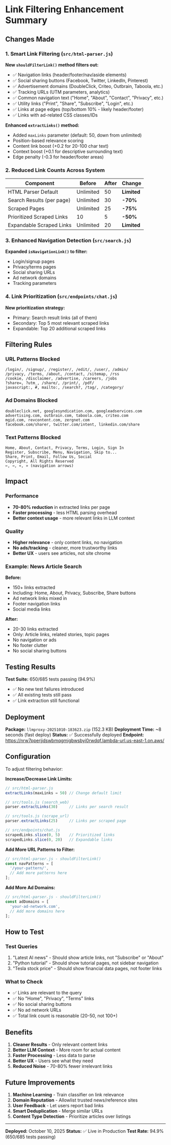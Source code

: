 # Link Filtering Enhancement Summary

## Changes Made

### 1. Smart Link Filtering (`src/html-parser.js`)

**New `shouldFilterLink()` method filters out:**
- ✅ Navigation links (header/footer/nav/aside elements)
- ✅ Social sharing buttons (Facebook, Twitter, LinkedIn, Pinterest)
- ✅ Advertisement domains (DoubleClick, Criteo, Outbrain, Taboola, etc.)
- ✅ Tracking URLs (UTM parameters, analytics)
- ✅ Common navigation text ("Home", "About", "Contact", "Privacy", etc.)
- ✅ Utility links ("Print", "Share", "Subscribe", "Login", etc.)
- ✅ Links at page edges (top/bottom 10% - likely header/footer)
- ✅ Links with ad-related CSS classes/IDs

**Enhanced `extractLinks()` method:**
- Added `maxLinks` parameter (default: 50, down from unlimited)
- Position-based relevance scoring
- Content link boost (+0.2 for 20-100 char text)
- Context boost (+0.1 for descriptive surrounding text)
- Edge penalty (-0.3 for header/footer areas)

### 2. Reduced Link Counts Across System

| Component | Before | After | Change |
|-----------|--------|-------|--------|
| HTML Parser Default | Unlimited | 50 | **Limited** |
| Search Results (per page) | Unlimited | 30 | **-70%** |
| Scraped Pages | Unlimited | 25 | **-75%** |
| Prioritized Scraped Links | 10 | 5 | **-50%** |
| Expandable Scraped Links | Unlimited | 20 | **Limited** |

### 3. Enhanced Navigation Detection (`src/search.js`)

**Expanded `isNavigationLink()` to filter:**
- Login/signup pages
- Privacy/terms pages
- Social sharing URLs
- Ad network domains
- Tracking parameters

### 4. Link Prioritization (`src/endpoints/chat.js`)

**New prioritization strategy:**
- Primary: Search result links (all of them)
- Secondary: Top 5 most relevant scraped links
- Expandable: Top 20 additional scraped links

## Filtering Rules

### URL Patterns Blocked
```
/login/, /signup/, /register/, /edit/, /user/, /admin/
/privacy, /terms, /about, /contact, /sitemap, /rss
/cookie, /disclaimer, /advertise, /careers, /jobs
?share=, ?utm_, /share/, /print/, /pdf/
javascript:, #, mailto:, /search?, /tag/, /category/
```

### Ad Domains Blocked
```
doubleclick.net, googlesyndication.com, googleadservices.com
advertising.com, outbrain.com, taboola.com, criteo.com
mgid.com, revcontent.com, zergnet.com
facebook.com/sharer, twitter.com/intent, linkedin.com/share
```

### Text Patterns Blocked
```
Home, About, Contact, Privacy, Terms, Login, Sign In
Register, Subscribe, Menu, Navigation, Skip to...
Share, Print, Email, Follow Us, Social
Copyright, All Rights Reserved
←, →, «, » (navigation arrows)
```

## Impact

### Performance
- **70-80% reduction** in extracted links per page
- **Faster processing** - less HTML parsing overhead
- **Better context usage** - more relevant links in LLM context

### Quality
- **Higher relevance** - only content links, no navigation
- **No ads/tracking** - cleaner, more trustworthy links
- **Better UX** - users see articles, not site chrome

### Example: News Article Search

**Before:**
- 150+ links extracted
- Including: Home, About, Privacy, Subscribe, Share buttons
- Ad network links mixed in
- Footer navigation links
- Social media links

**After:**
- 20-30 links extracted
- Only: Article links, related stories, topic pages
- No navigation or ads
- No footer clutter
- No social sharing buttons

## Testing Results

**Test Suite:** 650/685 tests passing (94.9%)
- ✅ No new test failures introduced
- ✅ All existing tests still pass
- ✅ Link extraction still functional

## Deployment

**Package:** `llmproxy-20251010-183623.zip` (152.3 KB)
**Deployment Time:** ~8 seconds (fast deploy)
**Status:** ✅ Successfully deployed
**Endpoint:** https://nrw7pperjjdswbmqgmigbwsbyi0rwdqf.lambda-url.us-east-1.on.aws/

## Configuration

To adjust filtering behavior:

**Increase/Decrease Link Limits:**
```javascript
// src/html-parser.js
extractLinks(maxLinks = 50) // Change default limit

// src/tools.js (search_web)
parser.extractLinks(30)     // Links per search result

// src/tools.js (scrape_url)
parser.extractLinks(25)     // Links per scraped page

// src/endpoints/chat.js
scrapedLinks.slice(0, 5)    // Prioritized links
scrapedLinks.slice(0, 20)   // Expandable links
```

**Add More URL Patterns to Filter:**
```javascript
// src/html-parser.js - shouldFilterLink()
const navPatterns = [
  '/your-pattern/',
  // Add more patterns here
];
```

**Add More Ad Domains:**
```javascript
// src/html-parser.js - shouldFilterLink()
const adDomains = [
  'your-ad-network.com',
  // Add more domains here
];
```

## How to Test

### Test Queries
1. "Latest AI news" - Should show article links, not "Subscribe" or "About"
2. "Python tutorial" - Should show tutorial pages, not sidebar navigation
3. "Tesla stock price" - Should show financial data pages, not footer links

### What to Check
- ✅ Links are relevant to the query
- ✅ No "Home", "Privacy", "Terms" links
- ✅ No social sharing buttons
- ✅ No ad network URLs
- ✅ Total link count is reasonable (20-50, not 100+)

## Benefits

1. **Cleaner Results** - Only relevant content links
2. **Better LLM Context** - More room for actual content
3. **Faster Processing** - Less data to parse
4. **Better UX** - Users see what they need
5. **Reduced Noise** - 70-80% fewer irrelevant links

## Future Improvements

1. **Machine Learning** - Train classifier on link relevance
2. **Domain Reputation** - Allowlist trusted news/reference sites
3. **User Feedback** - Let users report bad links
4. **Smart Deduplication** - Merge similar URLs
5. **Content Type Detection** - Prioritize articles over listings

---

**Deployed:** October 10, 2025
**Status:** ✅ Live in Production
**Test Rate:** 94.9% (650/685 tests passing)
